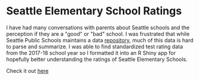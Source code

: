 # Seattle Elementary School Ratings
I have had many conversations with parents about Seattle schools and the
perception if they are a "good" or "bad" school. I was frustrated that while Seattle Public Schools maintains a data
[repository](https://www.seattleschools.org/cms/One.aspx?portalId=627&pageId=6369011), much of this data is hard to parse and summarize. I was able to find standardized test rating data from the 2017-18 school year so I formatted it into an R Shiny app for hopefully better understanding the ratings of Seattle Elementary Schools.

Check it out
[here](https://stedy.shinyapps.io/seattle-elementary-school-ratings/)
